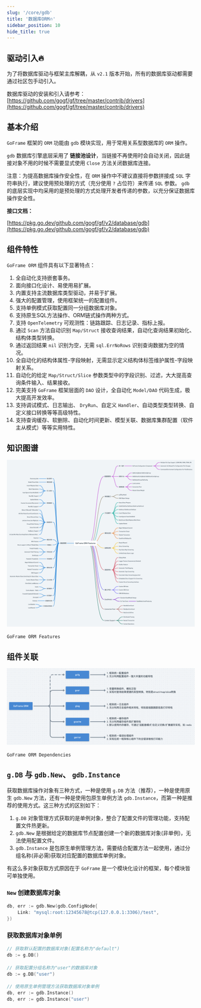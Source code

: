 ```yaml
---
slug: '/core/gdb'
title: '数据库ORM🔥'
sidebar_position: 10
hide_title: true
---
```


## 驱动引入🔥

为了将数据库驱动与框架主库解耦，从 `v2.1` 版本开始，所有的数据库驱动都需要通过社区包手动引入。

数据库驱动的安装和引入请参考： [https://github.com/gogf/gf/tree/master/contrib/drivers](https://github.com/gogf/gf/tree/master/contrib/drivers)

## 基本介绍

`GoFrame` 框架的 `ORM` 功能由 `gdb` 模块实现，用于常用关系型数据库的 `ORM` 操作。

`gdb` 数据库引擎底层采用了 **链接池设计**，当链接不再使用时会自动关闭，因此链接对象不用的时候不需要显式使用 `Close` 方法关闭数据库连接。

注意：为提高数据库操作安全性，在 `ORM` 操作中不建议直接将参数拼接成 `SQL` 字符串执行，建议使用预处理的方式（充分使用 `?` 占位符）来传递 `SQL` 参数。 `gdb` 的底层实现中均采用的是预处理的方式处理开发者传递的参数，以充分保证数据库操作安全性。

**接口文档：**

[https://pkg.go.dev/github.com/gogf/gf/v2/database/gdb](https://pkg.go.dev/github.com/gogf/gf/v2/database/gdb)

## 组件特性

`GoFrame ORM` 组件具有以下显著特点：

01. 全自动化支持嵌套事务。
02. 面向接口化设计、易使用易扩展。
03. 内置支持主流数据库类型驱动，并易于扩展。
04. 强大的配置管理，使用框架统一的配置组件。
05. 支持单例模式获取配置同一分组数据库对象。
06. 支持原生SQL方法操作、ORM链式操作两种方式。
07. 支持 `OpenTelemetry` 可观测性：链路跟踪、日志记录、指标上报。
08. 通过 `Scan` 方法自动识别 `Map/Struct` 接收查询结果，自动化查询结果初始化、结构体类型转换。
09. 通过返回结果 `nil` 识别为空，无需 `sql.ErrNoRows` 识别查询数据为空的情况。
10. 全自动化的结构体属性-字段映射，无需显示定义结构体标签维护属性-字段映射关系。
11. 自动化的给定 `Map/Struct/Slice` 参数类型中的字段识别、过滤，大大提高查询条件输入、结果接收。
12. 完美支持 `GoFrame` 框架层面的 `DAO` 设计，全自动化 `Model/DAO` 代码生成，极大提高开发效率。
13. 支持调试模式、日志输出、 `DryRun`、自定义 `Handler`、自动类型类型转换、自定义接口转换等等高级特性。
14. 支持查询缓存、软删除、自动化时间更新、模型关联、数据库集群配置（软件主从模式）等等实用特性。

## 知识图谱

![](/markdown/74298ab82a6dd23550ed8a4432fa4327.png)

`GoFrame ORM Features`

## 组件关联

![](/markdown/cf10ab2ff4d4b341190d5e5a47692061.png)

`GoFrame ORM Dependencies`

## `g.DB` 与 `gdb.New`、 `gdb.Instance`

获取数据库操作对象有三种方式，一种是使用 `g.DB` 方法（推荐），一种是使用原生 `gdb.New` 方法，还有一种是使用包原生单例方法 `gdb.Instance`，而第一种是推荐的使用方式。这三种方式的区别如下：

1. `g.DB` 对象管理方式获取的是单例对象，整合了配置文件的管理功能，支持配置文件热更新。
2. `gdb.New` 是根据给定的数据库节点配置创建一个新的数据库对象(非单例)，无法使用配置文件。
3. `gdb.Instance` 是包原生单例管理方法，需要结合配置方法一起使用，通过分组名称(非必需)获取对应配置的数据库单例对象。

有这么多对象获取方式原因在于 `GoFrame` 是一个模块化设计的框架，每个模块皆可单独使用。

### `New` 创建数据库对象

```go
db, err := gdb.New(gdb.ConfigNode{
    Link: "mysql:root:12345678@tcp(127.0.0.1:3306)/test",
})
```

### 获取数据库对象单例

```go
// 获取默认配置的数据库对象(配置名称为"default")
db := g.DB()

// 获取配置分组名称为"user"的数据库对象
db := g.DB("user")

// 使用原生单例管理方法获取数据库对象单例
db, err := gdb.Instance()
db, err := gdb.Instance("user")
```

    